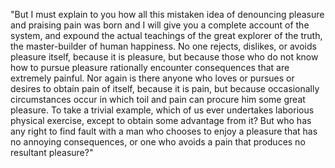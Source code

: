 "But I must explain to you how all this mistaken idea of denouncing pleasure and praising pain was born and I will give you a
complete account of the system, and expound the actual teachings of the great explorer of the truth, the master-builder of
human happiness. No one rejects, dislikes, or avoids pleasure itself, because it is pleasure, but because those who do not know
how to pursue pleasure rationally encounter consequences that are extremely painful. Nor again is there anyone who loves or pursues
or desires to obtain pain of itself, because it is pain, but because occasionally circumstances occur in which toil and pain
can procure him some great pleasure. To take a trivial example, which of us ever undertakes laborious physical exercise, except
to obtain some advantage from it? But who has any right to find fault with a man who chooses to enjoy a pleasure that has no
annoying consequences, or one who avoids a pain that produces no resultant pleasure?"